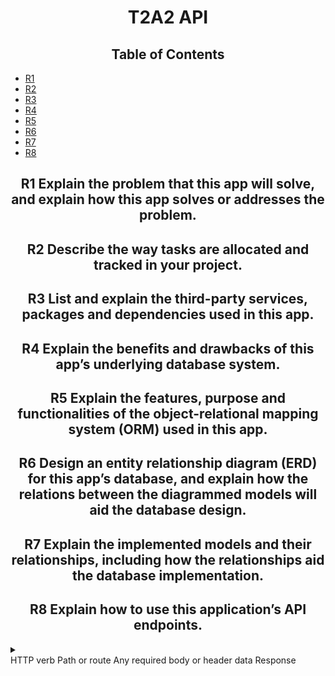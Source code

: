 <h1 style="text-align:center">T2A2 API</h1>

<h2 style="text-align:center">Table of Contents</h2>

- [R1](#R1)
- [R2](#R2)
- [R3](#R3)
- [R4](#R4)
- [R5](#R5)
- [R6](#R6)
- [R7](#R7)
- [R8](#R8)

## <h2 style="text-align:center" id="R1"> R1 Explain the problem that this app will solve, and explain how this app solves or addresses the problem.</h2>

## <h2 style="text-align:center" id="R2">R2 Describe the way tasks are allocated and tracked in your project.</h2>

## <h2 style="text-align:center" id="R3">R3 List and explain the third-party services, packages and dependencies used in this app.</h2>

## <h2 style="text-align:center" id="R4">R4 Explain the benefits and drawbacks of this app’s underlying database system.</h2>

## <h2 style="text-align:center" id="R5">R5 Explain the features, purpose and functionalities of the object-relational mapping system (ORM) used in this app.</h2>

## <h2 style="text-align:center" id="R6">R6 Design an entity relationship diagram (ERD) for this app’s database, and explain how the relations between the diagrammed models will aid the database design. </h2>

## <h2 style="text-align:center" id="R7">R7 Explain the implemented models and their relationships, including how the relationships aid the database implementation.</h2>


## <h2 style="text-align:center" id="R8">R8 Explain how to use this application’s API endpoints.</h2>
<details>
<summary> </summary>

</details>
HTTP verb
Path or route
Any required body or header data
Response
